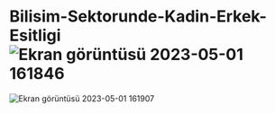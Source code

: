 # Bilisim-Sektorunde-Kadin-Erkek-Esitligi![Ekran görüntüsü 2023-05-01 161846](https://user-images.githubusercontent.com/94216098/235457913-e5e3a183-e0d2-4ec5-b1db-b1ad325d4749.png)
![Ekran görüntüsü 2023-05-01 161907](https://user-images.githubusercontent.com/94216098/235457944-d87b6a84-54e7-4727-b512-5a5b2dff4363.png)
